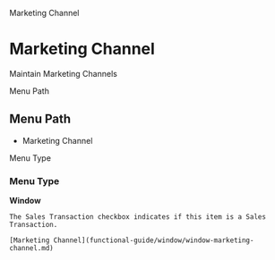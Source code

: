 
Marketing Channel
# Marketing Channel


Maintain Marketing  Channels

Menu Path
## Menu Path



- Marketing Channel

Menu Type
### Menu Type

**Window**

```
The Sales Transaction checkbox indicates if this item is a Sales Transaction.
```

```
[Marketing Channel](functional-guide/window/window-marketing-channel.md)
```